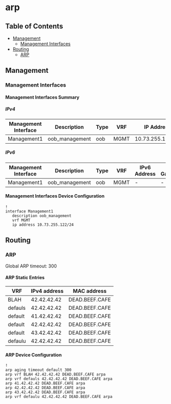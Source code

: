 # arp

## Table of Contents

- [Management](#management)
  - [Management Interfaces](#management-interfaces)
- [Routing](#routing)
  - [ARP](#arp-1)

## Management

### Management Interfaces

#### Management Interfaces Summary

##### IPv4

| Management Interface | Description | Type | VRF | IP Address | Gateway |
| -------------------- | ----------- | ---- | --- | ---------- | ------- |
| Management1 | oob_management | oob | MGMT | 10.73.255.122/24 | 10.73.255.2 |

##### IPv6

| Management Interface | Description | Type | VRF | IPv6 Address | IPv6 Gateway |
| -------------------- | ----------- | ---- | --- | ------------ | ------------ |
| Management1 | oob_management | oob | MGMT | - | - |

#### Management Interfaces Device Configuration

```eos
!
interface Management1
   description oob_management
   vrf MGMT
   ip address 10.73.255.122/24
```

## Routing

### ARP

Global ARP timeout: 300

#### ARP Static Entries

| VRF | IPv4 address | MAC address |
| --- | ------------ | ----------- |
| BLAH | 42.42.42.42 | DEAD.BEEF.CAFE |
| defauls | 42.42.42.42 | DEAD.BEEF.CAFE |
| default | 41.42.42.42 | DEAD.BEEF.CAFE |
| default | 42.42.42.42 | DEAD.BEEF.CAFE |
| default | 43.42.42.42 | DEAD.BEEF.CAFE |
| defaulu | 42.42.42.42 | DEAD.BEEF.CAFE |

#### ARP Device Configuration

```eos
!
arp aging timeout default 300
arp vrf BLAH 42.42.42.42 DEAD.BEEF.CAFE arpa
arp vrf defauls 42.42.42.42 DEAD.BEEF.CAFE arpa
arp 41.42.42.42 DEAD.BEEF.CAFE arpa
arp 42.42.42.42 DEAD.BEEF.CAFE arpa
arp 43.42.42.42 DEAD.BEEF.CAFE arpa
arp vrf defaulu 42.42.42.42 DEAD.BEEF.CAFE arpa
```
